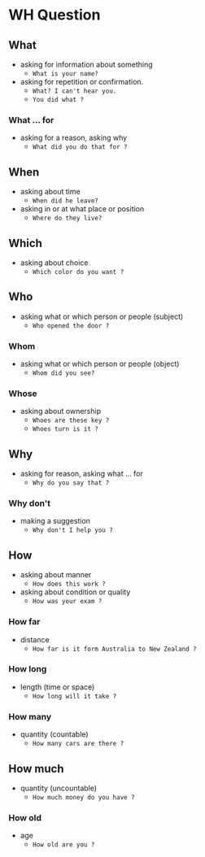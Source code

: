 # WH Question

## What

- asking for information about something
  - `What is your name?`
- asking for repetition or confirmation.
  - `What? I can't hear you.`
  - `You did what ?`

### What ... for

- asking for a reason, asking why
  - `What did you do that for ?`

## When

- asking about time
  - `When did he leave?`
- asking in or at what place or position
  - `Where do they live?`

## Which

- asking about choice
  - `Which color do you want ?`

## Who

- asking what or which person or people (subject)
  - `Who opened the door ?`

### Whom

- asking what or which person or people (object)
  - `Whom did you see?`

### Whose

- asking about ownership
  - `Whoes are these key ?`
  - `Whoes turn is it ?`

## Why

- asking for reason, asking what ... for
  - `Why do you say that ?`

### Why don't

- making a suggestion
  - `Why don't I help you ?`

## How

- asking about manner
  - `How does this work ?`
- asking about condition or quality
  - `How was your exam ?`

### How far

- distance
  - `How far is it form Australia to New Zealand ?`

### How long

- length (time or space)
  - `How long will it take ?`

### How many

- quantity (countable)
  - `How many cars are there ?`

## How much

- quantity (uncountable)
  - `How much money do you have ?`

### How old

- age
  - `How old are you ?`
